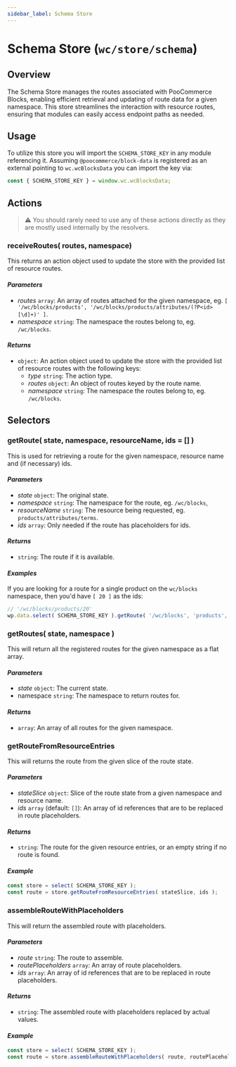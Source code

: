 ```yaml
---
sidebar_label: Schema Store
---
```

# Schema Store (`wc/store/schema`) 

## Overview

The Schema Store manages the routes associated with PooCommerce Blocks, enabling efficient retrieval and updating of route data for a given namespace. This store streamlines the interaction with resource routes, ensuring that modules can easily access endpoint paths as needed.

## Usage

To utilize this store you will import the `SCHEMA_STORE_KEY` in any module referencing it. Assuming `@poocommerce/block-data` is registered as an external pointing to `wc.wcBlocksData` you can import the key via:

```js
const { SCHEMA_STORE_KEY } = window.wc.wcBlocksData;
```

## Actions

> ⚠️ You should rarely need to use any of these actions directly as they are mostly used internally by the resolvers.

### receiveRoutes( routes, namespace)

This returns an action object used to update the store with the provided list of resource routes.

#### _Parameters_ 

-   _routes_ `array`: An array of routes attached for the given namespace, eg. `[ '/wc/blocks/products', '/wc/blocks/products/attributes/(?P<id>[\d]+)' ]`.
-   _namespace_ `string`: The namespace the routes belong to, eg. `/wc/blocks`.

#### _Returns_ 

-   `object`: An action object used to update the store with the provided list of resource routes with the following keys:
    -   _type_ `string`: The action type.
    -   _routes_ `object`: An object of routes keyed by the route name.
    -   _namespace_ `string`: The namespace the routes belong to, eg. `/wc/blocks`.

## Selectors

### getRoute( state, namespace, resourceName, ids = [] )

This is used for retrieving a route for the given namespace, resource name and (if necessary) ids.

#### _Parameters_ 

-   _state_ `object`: The original state.
-   _namespace_ `string`: The namespace for the route, eg. `/wc/blocks`,
-   _resourceName_ `string`: The resource being requested, eg. `products/attributes/terms`.
-   _ids_ `array`: Only needed if the route has placeholders for ids.

#### _Returns_ 

-   `string`: The route if it is available.

#### _Examples_ 

If you are looking for a route for a single product on the `wc/blocks` namespace, then you'd have `[ 20 ]` as the ids:

```js
// '/wc/blocks/products/20'
wp.data.select( SCHEMA_STORE_KEY ).getRoute( '/wc/blocks', 'products', [ 20 ] );
```

### getRoutes( state, namespace )

This will return all the registered routes for the given namespace as a flat array.

#### _Parameters_ 

-   _state_ `object`: The current state.
-   namespace `string`: The namespace to return routes for.

#### _Returns_ 

-   `array`: An array of all routes for the given namespace.

### getRouteFromResourceEntries

This will returns the route from the given slice of the route state.

#### _Parameters_ 

-   _stateSlice_ `object`: Slice of the route state from a given namespace and resource name.
-   _ids_ `array` (default: `[]`): An array of id references that are to be replaced in route placeholders.

#### _Returns_ 

-   `string`: The route for the given resource entries, or an empty string if no route is found.

#### _Example_ 

```js
const store = select( SCHEMA_STORE_KEY );
const route = store.getRouteFromResourceEntries( stateSlice, ids );
```

### assembleRouteWithPlaceholders

This will return the assembled route with placeholders.

#### _Parameters_ 

-   _route_ `string`: The route to assemble.
-   _routePlaceholders_ `array`: An array of route placeholders.
-   _ids_ `array`: An array of id references that are to be replaced in route placeholders.

#### _Returns_ 

-   `string`: The assembled route with placeholders replaced by actual values.

#### _Example_ 

```js
const store = select( SCHEMA_STORE_KEY );
const route = store.assembleRouteWithPlaceholders( route, routePlaceholders, ids );
```
